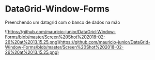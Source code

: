 # DataGrid-Window-Forms
Preenchendo um datagrid com o banco de dados na mão

![https://github.com/mauricio-junior/DataGrid-Window-Forms/blob/master/Screen%20Shot%202018-02-26%20at%2013.15.25.png](https://github.com/mauricio-junior/DataGrid-Window-Forms/blob/master/Screen%20Shot%202018-02-26%20at%2013.15.25.png)
